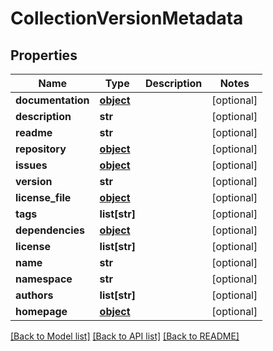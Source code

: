 # CollectionVersionMetadata

## Properties
Name | Type | Description | Notes
------------ | ------------- | ------------- | -------------
**documentation** | [**object**](.md) |  | [optional] 
**description** | **str** |  | [optional] 
**readme** | **str** |  | [optional] 
**repository** | [**object**](.md) |  | [optional] 
**issues** | [**object**](.md) |  | [optional] 
**version** | **str** |  | [optional] 
**license_file** | [**object**](.md) |  | [optional] 
**tags** | **list[str]** |  | [optional] 
**dependencies** | [**object**](.md) |  | [optional] 
**license** | **list[str]** |  | [optional] 
**name** | **str** |  | [optional] 
**namespace** | **str** |  | [optional] 
**authors** | **list[str]** |  | [optional] 
**homepage** | [**object**](.md) |  | [optional] 

[[Back to Model list]](../README.md#documentation-for-models) [[Back to API list]](../README.md#documentation-for-api-endpoints) [[Back to README]](../README.md)


